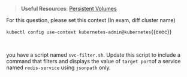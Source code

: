 
> <strong>Useful Resources</strong>: [Persistent Volumes](https://kubernetes.io/docs/concepts/storage/persistent-volumes/)

For this question, please set this context (In exam, diff cluster name)

`kubectl config use-context kubernetes-admin@kubernetes`{{exec}}

<br>


you have a script named `svc-filter.sh`. Update this script to include a command that filters and displays the value of `target port`of a service named `redis-service` using `jsonpath` only.